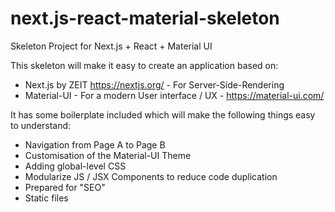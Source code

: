 # next.js-react-material-skeleton
Skeleton Project for Next.js + React + Material UI

This skeleton will make it easy to create an application based on:

- Next.js by ZEIT https://nextjs.org/ - For Server-Side-Rendering
- Material-UI - For a modern User interface / UX - https://material-ui.com/

It has some boilerplate included which will make the following things easy to understand:

- Navigation from Page A to Page B
- Customisation of the Material-UI Theme
- Adding global-level CSS
- Modularize JS / JSX Components to reduce code duplication
- Prepared for "SEO"
- Static files
